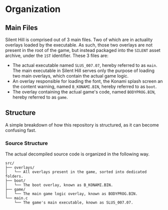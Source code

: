 # Organization

## Main Files
Silent Hill is comprised out of 3 main files. Two of which are in actuality overlays loaded by the executable. As such, those two overlays are not present in the root of the game, but instead packaged into the ``SILENT`` asset archive, under the `1ST` identifier. These 3 files are:
- The actual executable named `SLUS_007.07`, hereby referred to as `main`. The main executable in Silent Hill serves only the purpose of loading two main overlays, which contain the actual game logic.
- An overlay responsible for loading the font, the Konami splash screen an the content warning, named `B_KONAMI.BIN`, hereby referred to as `boot`.
- The overlay containing the actual game's code, named `BODYPROG.BIN`, hereby referred to as `game`.


## Structure
A simple breakdown of how this repository is structured, as it can become confusing fast.
### Source Structure
The actual decompiled source code is organized in the following way.
```
src/
├── overlays/
│   └── All overlays present in the game, sorted into dedicated folders.
├── boot/
│   └── The boot overlay, known as B_KONAMI.BIN.
├── game/
│   └── The main game logic overlay, known as BODYPROG.BIN.
└── main.c
    └── The game's main executable, known as SLUS_007.07.
```